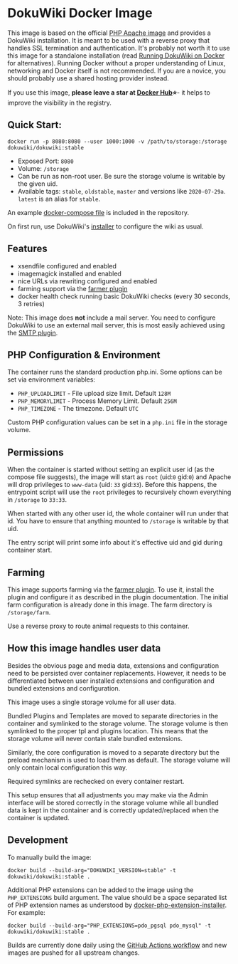 # DokuWiki Docker Image

This image is based on the official [PHP Apache image](https://hub.docker.com/_/php) and provides a DokuWiki
installation. It is meant to be used with a reverse proxy that handles SSL termination and authentication. It's probably
not worth it to use this image for a standalone installation 
(read [Running DokuWiki on Docker](https://www.patreon.com/posts/42961375) for alternatives). Running Docker without a
proper understanding of Linux, networking and Docker itself is not recommended. If you are a novice, you should probably
use a shared hosting provider instead.

If you use this image, **please leave a star at [Docker Hub](https://hub.docker.com/r/dokuwiki/dokuwiki)⭐**- it helps
to improve the visibility in the registry.

## Quick Start:

    docker run -p 8080:8080 --user 1000:1000 -v /path/to/storage:/storage dokuwiki/dokuwiki:stable

* Exposed Port: `8080`
* Volume: `/storage`
* Can be run as non-root user. Be sure the storage volume is writable by the given uid.
* Available tags: `stable`, `oldstable`, `master` and versions like `2020-07-29a`. `latest` is an alias for `stable`.

An example [docker-compose file](docker-compose.yml) is included in the repository.

On first run, use DokuWiki's [installer](https://www.dokuwiki.org/installer) to configure the wiki as usual.

## Features

* xsendfile configured and enabled
* imagemagick installed and enabled
* nice URLs via rewriting configured and enabled
* farming support via the [farmer plugin](https://www.dokuwiki.org/plugin:farmer)
* docker health check running basic DokuWiki checks (every 30 seconds, 3 retries)

Note: This image does **not** include a mail server. You need to configure DokuWiki to use an external mail server, this
is most easily achieved using the [SMTP plugin](https://www.dokuwiki.org/plugin:smtp).

## PHP Configuration & Environment

The container runs the standard production php.ini. Some options can be set via environment variables:

* `PHP_UPLOADLIMIT` - File upload size limit. Default `128M`
* `PHP_MEMORYLIMIT` - Process Memory Limit. Default `256M`
* `PHP_TIMEZONE` - The timezone. Default `UTC`

Custom PHP configuration values can be set in a `php.ini` file in the storage volume.

## Permissions

When the container is started without setting an explicit user id (as the compose file suggests), the image will start as
`root` (uid:`0` gid:`0`) and Apache will drop privileges to `www-data` (uid: `33` gid:`33`). Before this happens, the
entrypoint script will use the `root` privileges to recursively chown everything in `/storage` to `33:33`.

When started with any other user id, the whole container will run under that id. You have to ensure that anything mounted
to `/storage` is writable by that uid.

The entry script will print some info about it's effective uid and gid during container start.

## Farming

This image supports farming via the [farmer plugin](https://www.dokuwiki.org/plugin:farmer). To use it, install the
plugin and configure it as described in the plugin documentation. The initial farm configuration is already done in this
image. The farm directory is `/storage/farm`.

Use a reverse proxy to route animal requests to this container.

## How this image handles user data

Besides the obvious page and media data, extensions and configuration need to be persisted over container replacements.
However, it needs to be differentiated between user installed extensions and configuration and bundled extensions and
configuration.

This image uses a single storage volume for all user data.

Bundled Plugins and Templates are moved to separate directories in the container and symlinked to the storage volume.
The storage volume is then symlinked to the proper tpl and plugins location. This means that the storage volume will
never contain stale bundled extensions.

Similarly, the core configuration is moved to a separate directory but the preload mechanism is used to load them as
default. The storage volume will only contain local configuration this way.

Required symlinks are rechecked on every container restart.

This setup ensures that all adjustments you may make via the Admin interface will be stored correctly in the storage
volume while all bundled data is kept in the container and is correctly updated/replaced when the container is updated.

## Development

To manually build the image:

    docker build --build-arg="DOKUWIKI_VERSION=stable" -t dokuwiki/dokuwiki:stable .

Additional PHP extensions can be added to the image using the `PHP_EXTENSIONS` build argument. The value should be a space separated list of PHP extension names as understood by [docker-php-extension-installer](https://github.com/mlocati/docker-php-extension-installer). For example:

    docker build --build-arg="PHP_EXTENSIONS=pdo_pgsql pdo_mysql" -t dokuwiki/dokuwiki:stable .

Builds are currently done daily using
the [GitHub Actions workflow](https://github.com/dokuwiki/docker/actions/workflows/docker.yml) and new images are pushed for all upstream changes.
